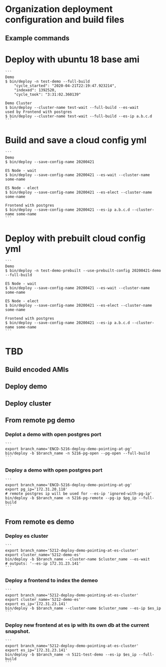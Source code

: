 Organization deployment configuration and build files
=====================================================


## Example commands

# Deploy with ubuntu 18 base ami
    ```
    Demo
    $ bin/deploy -n test-demo --full-build
        "cycle_started": "2020-04-21T22:19:47.923214",
        "indexed": 1392520,
        "cycle_took": "3:31:02.360139"
    
    Demo Cluster
    $ bin/deploy --cluster-name test-wait --full-build --es-wait
    used by Frontend with postgres
    $ bin/deploy --cluster-name test-wait --full-build --es-ip a.b.c.d 
    ```

# Build and save a cloud config yml
    ```
    Demo
    $ bin/deploy --save-config-name 20200421 
   
    ES Node - wait
    $ bin/deploy --save-config-name 20200421 --es-wait --cluster-name some-name

    ES Node - elect
    $ bin/deploy --save-config-name 20200421 --es-elect --cluster-name some-name
    
    Frontend with postgres
    $ bin/deploy --save-config-name 20200421 --es-ip a.b.c.d --cluster-name some-name
    ```

# Deploy with prebuilt cloud config yml
    ```
    Demo
    $ bin/deploy -n test-demo-prebuilt --use-prebuilt-config 20200421-demo --full-build
   
    ES Node - wait
    $ bin/deploy --save-config-name 20200421 --es-wait --cluster-name some-name

    ES Node - elect
    $ bin/deploy --save-config-name 20200421 --es-elect --cluster-name some-name
    
    Frontend with postgres
    $ bin/deploy --save-config-name 20200421 --es-ip a.b.c.d --cluster-name some-name
    ```

# TBD
## Build encoded AMIs
## Deploy demo
## Deploy cluster

## From remote pg demo
### Deplot a demo with open postgres port
    ```
    export branch_name='ENCD-5216-deploy-demo-pointing-at-pg'
    bin/deploy -b $branch_name -n 5216-pg-open --pg-open --full-build
    ```

### Deploy a demo with open postgres port
    ```
    export branch_name='ENCD-5216-deploy-demo-pointing-at-pg'
    export pg_ip='172.31.20.118'
    # remote postgres ip will be used for --es-ip 'ignored-with-pg-ip'
    bin/deploy -b $branch_name -n 5216-pg-remote --pg-ip $pg_ip --full-build
    ```

## From remote es demo
### Deploy es cluster
    ```
    export branch_name='5212-deploy-demo-pointing-at-es-cluster'
    export cluster_name='5212-demo-es'
    bin/deploy -b $branch_name --cluster-name $cluster_name --es-wait
    # outputs: '--es-ip 172.31.23.141'
    ```

### Deploy a frontend to index the demeo
    ```
    export branch_name='5212-deploy-demo-pointing-at-es-cluster'
    export cluster_name='5212-demo-es'
    export es_ip='172.31.23.141'
    bin/deploy -b $branch_name --cluster-name $cluster_name --es-ip $es_ip
    ```

### Deploy new frontend at es ip with its own db at the current snapshot.
    ```
    export branch_name='5212-deploy-demo-pointing-at-es-cluster'
    export es_ip='172.31.23.141'
    bin/deploy -b $branch_name -n 5121-test-demo --es-ip $es_ip --full-build
    ```
